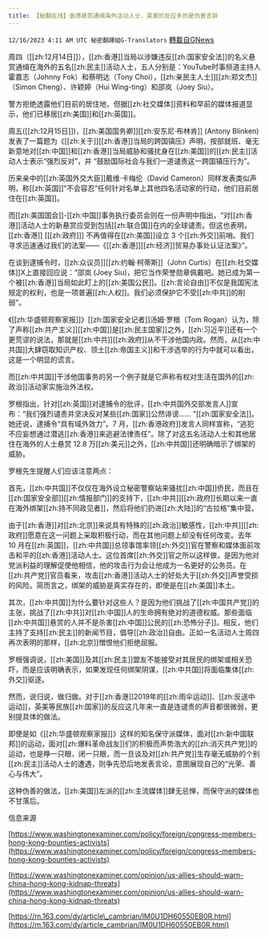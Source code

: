 ```yaml
---
title: 【秘翻在线】香港悬赏通缉海外活动人士，英美的反应多的是伪善言辞
---
```

`12/16/2023 4:11 AM UTC 秘密翻譯組G-Translators` [轉載自GNews](https://gnews.org/articles/2115812)

周四（[[zh:12月14日]]），[[zh:香港]]当局以涉嫌违反[[zh:国家安全法]]的名义悬赏通缉在海外的五名[[zh:民主]]活动人士，五人分别是：YouTube时事频道主持人霍嘉志（Johnny Fok）和蔡明达（Tony Choi），[[zh:亲民主人士]][[zh:郑文杰]]（Simon Cheng）、许颖婷（Hui Wing-ting）和邵岚（Joey Siu）。

警方拒绝透露他们目前的居住地，但据[[zh:社交媒体]]资料和早前的媒体报道显示，他们已移居[[zh:美国]]和[[zh:英国]]。

周五([[zh:12月15日]])，[[zh:美国国务卿]][[zh:安东尼·布林肯]] (Antony Blinken)发表了一篇题为《[[zh:关于]][[zh:香港]]当局的跨国镇压》声明，按部就班、毫无新意地对[[zh:中国]]和[[zh:香港]]当局威胁和骚扰身在[[zh:美国]]的[[zh:民主]]活动人士表示“强烈反对”，并 “鼓励国际社会与我们一道谴责这一跨国镇压行为”。

历来亲中的[[zh:英国外交大臣]]戴维·卡梅伦（David Cameron）同样发表类似声明，称[[zh:英国]]“不会容忍”任何针对名单上其他四名活动家的行动，他们目前居住在[[zh:英国]]。

而[[zh:美国国会]]\-[[zh:中国]]事务执行委员会则在一份声明中指出，“对[[zh:香港]]活动人士的新悬赏应受到包括[[zh:联合国]]在内的全球谴责。但这也表明，[[zh:香港]] \[[[zh:政府]]\] 不再值得在[[zh:美国]]设立 3 个[[zh:外交]]前哨。我们寻求迅速通过我们的法案——《[[zh:香港]][[zh:经济]]贸易办事处认证法案》”。

在谈到逮捕令时，[[zh:众议员]][[zh:约翰·柯蒂斯]]（John Curtis）在[[zh:社交媒体]]X上直接回应说：“邵岚 (Joey Siu)，把它当作荣誉勋章佩戴吧。她已成为第一个被[[zh:香港]]当局如此盯上的[[zh:美国公民]]。[[zh:言论自由]]不仅是我国宪法规定的权利，也是一项普遍[[zh:人权]]。我们必须保护它不受[[zh:中共]]的削弱”。

《[[zh:华盛顿观察家报]]》[[zh:国家安全记者]]汤姆·罗根（Tom Rogan）认为，除了声称[[zh:共产主义]][[zh:中国]]是[[zh:民主国家]]之外，[[zh:习近平]]还有一个更荒谬的说法，那就是[[zh:中共]][[zh:政府]]从不干涉他国内政。然而，从[[zh:中共国]]大肆窃取知识产权、领土[[zh:帝国主义]]和干涉选举的行为中就可以看出，这是一个明显的谎言。

而[[zh:中共国]]干涉他国事务的另一个例子就是它声称有权对生活在国外的[[zh:政治]]活动家实施治外法权。

罗根指出，针对[[zh:英国]]对逮捕令的批评，[[zh:中共国外交部发言人]]宣布：“我们强烈谴责并坚决反对某些[[zh:国家]]公然诽谤...... ”[[zh:国家安全法]]。她还说，逮捕令“具有域外效力”。7 月，[[zh:香港政府]]发言人同样宣称，“逃犯不应妄想通过潜逃[[zh:香港]]来逃避法律责任”。除了对这五名活动人士和其他居住在海外的人士悬赏 12.8 万[[zh:美元]]之外，[[zh:中共国]]还明确暗示了绑架的威胁。

罗根先生提醒人们应该注意两点：

首先，[[zh:中共国]]不仅仅在海外设立秘密警察站来骚扰[[zh:中国]]侨民，而且在[[zh:国家安全部]][[zh:情报部门]]的支持下，[[zh:中共]][[zh:政府]]长期以来一直在海外绑架[[zh:持不同政见者]]，然后将他们扔进[[zh:大陆]]的“古拉格”集中营。

由于[[zh:香港]]对[[zh:北京]]来说具有特殊的[[zh:政治]]敏感性，[[zh:中共]][[zh:政府]]愿意在这一问题上采取积极行动，而在其他问题上却没有任何改变。去年 10 月在[[zh:英国]]，[[zh:中共国]]总领事馆率领[[zh:外交]]官在警察和媒体面前攻击和平的[[zh:香港]]活动人士。这位首席[[zh:外交]]官之所以这样做，是因为他对党派利益的理解促使他相信，他的攻击行为会让他成为一名更好的公务员。在[[zh:共产党]]官员看来，攻击[[zh:香港]]活动人士的好处大于[[zh:外交]]声誉受损的风险。简而言之，绑架的威胁是真实存在的，即使是在[[zh:美国]]本土。

其次，[[zh:中共国]]为什么要针对这些人？是因为他们挑战了[[zh:中国共产党]]的主张，挑战了[[zh:中共]]对[[zh:中国]]人的生命拥有绝对的道德权威。那些面临[[zh:中共国]]悬赏的人并不是杀害[[zh:中国]]公民的[[zh:恐怖分子]]。相反，他们主持了支持[[zh:民主]]的新闻节目，倡导[[zh:政治]]自由。正如一名活动人士周四再次表明的那样，[[zh:北京]]憎恨他们拒绝屈服。

罗根强调说，[[zh:美国]]及其[[zh:民主]]盟友不能接受对其居民的绑架或相关恐吓，而是应该明确表示，如果发现任何绑架阴谋，[[zh:中共国]]将面临集体[[zh:外交]]驱逐。

然而，说归说，做归做。对于[[zh:香港]]2019年的[[zh:雨伞运动]]、[[zh:反送中运动]]，英美等民族[[zh:国家]]的反应这几年来一直是连谴责的声音都很微弱，更别提具体的做法。

即使是如《[[zh:华盛顿观察家报]]》这样的知名保守派媒体，面对[[zh:新中国联邦]]的运动，面对[[zh:爆料革命战友]]们的积极而声势浩大的[[zh:消灭共产党]]的运动，也是睁一只眼，闭一只眼，而一旦谈及对[[zh:共产党]]生存毫无威胁的个别[[zh:民主]]活动人士的遭遇，则争先恐后地发表言论，意图展现自己的“光荣、善心与伟大”。

这种伪善的做法，[[zh:美国]]左派的[[zh:主流媒体]]肆无忌惮，而保守派的媒体也不甘落后。

信息来源

[https://www.washingtonexaminer.com/policy/foreign/congress-members-hong-kong-bounties-activists](https://www.washingtonexaminer.com/policy/foreign/congress-members-hong-kong-bounties-activists)

[https://www.washingtonexaminer.com/opinion/us-allies-should-warn-china-hong-kong-kidnap-threats](https://www.washingtonexaminer.com/opinion/us-allies-should-warn-china-hong-kong-kidnap-threats)

[https://m.163.com/dy/article\_cambrian/IM0U1DH60550EB0R.html](https://m.163.com/dy/article_cambrian/IM0U1DH60550EB0R.html)
